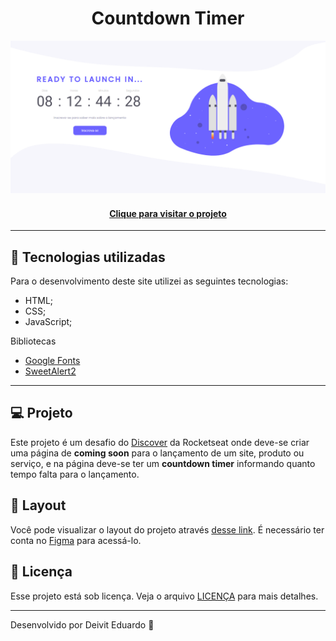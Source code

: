 <h1 align="center">
  Countdown Timer
</h1>

![Resultado final do projeto](assets/img/preview.png)

<h4 align="center"><a href="https://countdown-mrxcoding.vercel.app">Clique para visitar o projeto</a></h4>

---

## 💼 Tecnologias utilizadas

Para o desenvolvimento deste site utilizei as seguintes tecnologias:

- HTML;
- CSS;
- JavaScript;

Bibliotecas

- [Google Fonts](https://fonts.google.com)
- [SweetAlert2](https://sweetalert2.github.io)

---

## 💻 Projeto

Este projeto é um desafio do [Discover](https://app.rocketseat.com.br/discover) da Rocketseat onde deve-se criar uma página de **coming soon** para o lançamento de um site, produto ou serviço, e na página deve-se ter um **countdown timer** informando quanto tempo falta para o lançamento.

## 🔖 Layout

Você pode visualizar o layout do projeto através [desse link](<https://www.figma.com/file/oDZqw3v8fem3v3RC7bTKV5/DD-%2F-Countdown/duplicate>). É necessário ter conta no [Figma](https://figma.com) para acessá-lo.

## 📝 Licença

Esse projeto está sob licença. Veja o arquivo [LICENÇA](LICENSE.md) para mais detalhes.

---

Desenvolvido por Deivit Eduardo 🚀
